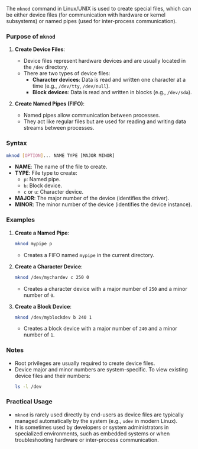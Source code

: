 The `mknod` command in Linux/UNIX is used to create special files, which can be either device files (for communication with hardware or kernel subsystems) or named pipes (used for inter-process communication).

### **Purpose of `mknod`**
1. **Create Device Files**:
   - Device files represent hardware devices and are usually located in the `/dev` directory.
   - There are two types of device files:
     - **Character devices**: Data is read and written one character at a time (e.g., `/dev/tty`, `/dev/null`).
     - **Block devices**: Data is read and written in blocks (e.g., `/dev/sda`).

2. **Create Named Pipes (FIFO)**:
   - Named pipes allow communication between processes.
   - They act like regular files but are used for reading and writing data streams between processes.

### **Syntax**
```bash
mknod [OPTION]... NAME TYPE [MAJOR MINOR]
```

- **NAME**: The name of the file to create.
- **TYPE**: File type to create:
  - `p`: Named pipe.
  - `b`: Block device.
  - `c` or `u`: Character device.
- **MAJOR**: The major number of the device (identifies the driver).
- **MINOR**: The minor number of the device (identifies the device instance).

### **Examples**

1. **Create a Named Pipe**:
   ```bash
   mknod mypipe p
   ```
   - Creates a FIFO named `mypipe` in the current directory.

2. **Create a Character Device**:
   ```bash
   mknod /dev/mychardev c 250 0
   ```
   - Creates a character device with a major number of `250` and a minor number of `0`.

3. **Create a Block Device**:
   ```bash
   mknod /dev/myblockdev b 240 1
   ```
   - Creates a block device with a major number of `240` and a minor number of `1`.

### **Notes**
- Root privileges are usually required to create device files.
- Device major and minor numbers are system-specific. To view existing device files and their numbers:
  ```bash
  ls -l /dev
  ```

### **Practical Usage**
- `mknod` is rarely used directly by end-users as device files are typically managed automatically by the system (e.g., `udev` in modern Linux).
- It is sometimes used by developers or system administrators in specialized environments, such as embedded systems or when troubleshooting hardware or inter-process communication.
